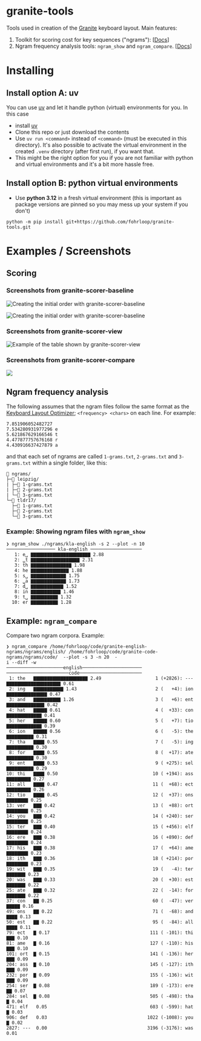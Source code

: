 # granite-tools

Tools used in creation of the [Granite](https://github.com/fohrloop/granite-layout) keyboard layout. Main features:

1. Toolkit for scoring cost for key sequences ("ngrams"): [[Docs](./docs/scoring-key-efforts.md)]
2. Ngram frequency analysis tools: `ngram_show` and `ngram_compare`. [[Docs](./docs/ngram-frequency-analysis.md)]

# Installing

## Install option A: uv

You can use [uv](https://docs.astral.sh/uv/) and let it handle python (virtual) environments for you. In this case

- install [uv](https://docs.astral.sh/uv/)
- Clone this repo or just download the contents
- Use `uv run <command>` instead of `<command>` (must be executed in this directory). It's also possible to activate the virtual environment in the created `.venv` directory (after first run), if you want that.
- This might be the right option for you if you are not familiar with python and virtual environments and it's a bit more hassle free.


## Install option B: python virtual environments

- Use **python 3.12** in a fresh virtual environment (this is important as package versions are pinned so you may mess up your system if you don't)

```
python -m pip install git+https://github.com/fohrloop/granite-tools.git
```


# Examples / Screenshots

## Scoring
### Screenshots from granite-scorer-baseline

![Creating the initial order with granite-scorer-baseline](docs/img/granite-scorer-baseline1.png)

![Creating the initial order with granite-scorer-baseline](docs/img/granite-scorer-baseline2.png)
### Screenshots from granite-scorer-view

![Example of the table shown by granite-scorer-view](docs/img/granite-scorer-view.png)

### Screenshots from granite-scorer-compare
![](docs/img/granite-scorer-compare.png)

## Ngram frequency analysis

The following assumes that the ngram files follow the same format as the [Keyboard Layout Optimizer](https://github.com/dariogoetz/keyboard_layout_optimizer); `<frequency> <chars>` on each line. For example:

```
7.851906052482727  
7.534280931977296 e
5.621867629166546 t
4.477877757676168 r
4.430916637427879 a
```

and that each set of ngrams are called `1-grams.txt`, `2-grams.txt` and `3-grams.txt` within a single folder, like this:

```
📁 ngrams/
├─📁 leipzig/
| ├─📄 1-grams.txt
| ├─📄 2-grams.txt
| └─📄 3-grams.txt
└─📁 tldr17/
  ├─📄 1-grams.txt
  ├─📄 2-grams.txt
  └─📄 3-grams.txt
```

### Example: Showing ngram files with `ngram_show`


```
❯ ngram_show ./ngrams/kla-english -s 2 --plot -n 10
────────────────── kla-english ───────────────────
   1: e␣ ▇▇▇▇▇▇▇▇▇▇▇▇▇▇▇▇▇▇▇▇▇▇ 2.88
   2: ␣t ▇▇▇▇▇▇▇▇▇▇▇▇▇▇▇▇▇▇ 2.31
   3: th ▇▇▇▇▇▇▇▇▇▇▇▇▇▇▇ 1.98
   4: he ▇▇▇▇▇▇▇▇▇▇▇▇▇▇ 1.88
   5: s␣ ▇▇▇▇▇▇▇▇▇▇▇▇▇ 1.75
   6: ␣a ▇▇▇▇▇▇▇▇▇▇▇▇▇ 1.73
   7: d␣ ▇▇▇▇▇▇▇▇▇▇▇▇ 1.52
   8: in ▇▇▇▇▇▇▇▇▇▇▇ 1.46
   9: t␣ ▇▇▇▇▇▇▇▇▇▇ 1.32
  10: er ▇▇▇▇▇▇▇▇▇▇ 1.28
```

## Example: `ngram_compare`

Compare two ngram corpora. Example:

```
❯ ngram_compare /home/fohrloop/code/granite-english-ngrams/ngrams/english/ /home/fohrloop/code/granite-code-ngrams/ngrams/code/  --plot -s 3 -n 20  -
i --diff -w
─────────────────────english────────────────────── ───────────────────────code───────────────────────
 1: the   ▇▇▇▇▇▇▇▇▇▇▇▇▇▇▇▇▇▇▇▇ 2.49                    1 (+2826): --- ▇▇▇▇▇▇▇▇▇▇▇▇▇▇▇▇▇▇▇▇ 0.61
 2: ing   ▇▇▇▇▇▇▇▇▇▇▇ 1.43                             2 (   +4): ion ▇▇▇▇▇▇▇▇▇▇▇▇▇▇▇ 0.47
 3: and   ▇▇▇▇▇▇▇▇▇▇ 1.26                              3 (   +6): ent ▇▇▇▇▇▇▇▇▇▇▇▇▇▇ 0.42
 4: hat   ▇▇▇▇▇ 0.61                                   4 (  +33): con ▇▇▇▇▇▇▇▇▇▇▇▇▇ 0.41
 5: her   ▇▇▇▇▇ 0.60                                   5 (   +7): tio ▇▇▇▇▇▇▇▇▇▇▇▇▇ 0.39
 6: ion   ▇▇▇▇▇ 0.56                                   6 (   -5): the ▇▇▇▇▇▇▇▇▇▇ 0.31
 7: tha   ▇▇▇▇ 0.55                                    7 (   -5): ing ▇▇▇▇▇▇▇▇▇▇ 0.30
 8: for   ▇▇▇▇ 0.55                                    8 (  +17): ate ▇▇▇▇▇▇▇▇▇▇ 0.30
 9: ent   ▇▇▇▇ 0.53                                    9 ( +275): sel ▇▇▇▇▇▇▇▇▇▇ 0.29
10: thi   ▇▇▇▇ 0.50                                   10 ( +194): ass ▇▇▇▇▇▇▇▇▇ 0.27
11: all   ▇▇▇▇ 0.47                                   11 (  +68): ect ▇▇▇▇▇▇▇▇▇ 0.26
12: tio   ▇▇▇▇ 0.45                                   12 (  +37): ons ▇▇▇▇▇▇▇▇ 0.25
13: ver   ▇▇▇ 0.42                                    13 (  +88): ort ▇▇▇▇▇▇▇▇ 0.25
14: you   ▇▇▇ 0.42                                    14 ( +240): ser ▇▇▇▇▇▇▇▇ 0.25
15: ter   ▇▇▇ 0.40                                    15 ( +456): elf ▇▇▇▇▇▇▇▇ 0.24
16: ere   ▇▇▇ 0.38                                    16 ( +890): def ▇▇▇▇▇▇▇▇ 0.24
17: his   ▇▇▇ 0.38                                    17 (  +64): ame ▇▇▇▇▇▇▇▇ 0.23
18: ith   ▇▇▇ 0.36                                    18 ( +214): por ▇▇▇▇▇▇▇▇ 0.23
19: wit   ▇▇▇ 0.35                                    19 (   -4): ter ▇▇▇▇▇▇▇ 0.23
20: was   ▇▇▇ 0.33                                    20 (  +30): est ▇▇▇▇▇▇▇ 0.22
25: ate   ▇▇▇ 0.32                                    22 (  -14): for ▇▇▇▇▇▇▇ 0.22
37: con   ▇▇ 0.25                                     60 (  -47): ver ▇▇▇▇▇ 0.16
49: ons   ▇▇ 0.22                                     71 (  -68): and ▇▇▇▇ 0.13
50: est   ▇▇ 0.22                                     95 (  -84): all ▇▇▇▇ 0.11
79: ect   ▇ 0.17                                     111 ( -101): thi ▇▇▇ 0.10
81: ame   ▇ 0.16                                     127 ( -110): his ▇▇▇ 0.10
101: ort  ▇ 0.15                                     141 ( -136): her ▇▇▇ 0.09
204: ass  ▇ 0.10                                     145 ( -127): ith ▇▇▇ 0.09
232: por  ▇ 0.09                                     155 ( -136): wit ▇▇▇ 0.09
254: ser  ▇ 0.08                                     189 ( -173): ere ▇▇ 0.07
284: sel  ▇ 0.08                                     505 ( -498): tha ▇ 0.04
471: elf   0.05                                      603 ( -599): hat ▇ 0.03
906: def   0.03                                     1022 (-1008): you ▇ 0.02
2827: ---  0.00                                     3196 (-3176): was  0.01
```